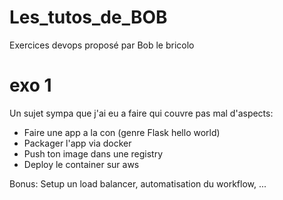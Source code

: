 # Les_tutos_de_BOB
Exercices devops proposé par Bob le bricolo

# exo 1
Un sujet sympa que j'ai eu a faire qui couvre pas mal d'aspects:<br>
- Faire une app a la con (genre Flask hello world)<br>
- Packager l'app via docker
- Push ton image dans une registry
- Deploy le container sur aws

Bonus: Setup un load balancer, automatisation du workflow, ...<br>
